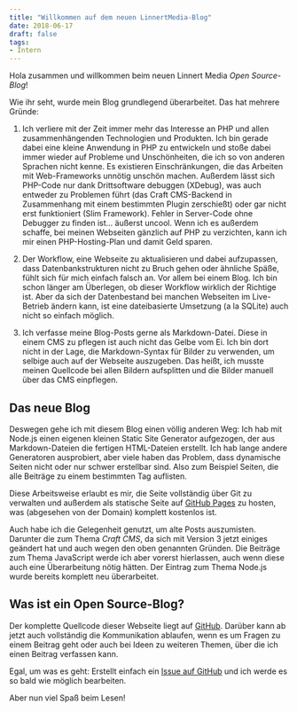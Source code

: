 ```yaml
---
title: "Willkommen auf dem neuen LinnertMedia-Blog"
date: 2018-06-17
draft: false
tags:
- Intern
---
```


Hola zusammen und willkommen beim neuen Linnert Media *Open Source-Blog*!

Wie ihr seht, wurde mein Blog grundlegend überarbeitet. Das hat mehrere Gründe:

1. Ich verliere mit der Zeit immer mehr das Interesse an PHP und allen zusammenhängenden Technologien und Produkten. Ich bin gerade dabei eine kleine Anwendung in PHP zu entwickeln und stoße dabei immer wieder auf Probleme und Unschönheiten, die ich so von anderen Sprachen nicht kenne. Es existieren Einschränkungen, die das Arbeiten mit Web-Frameworks unnötig unschön machen. Außerdem lässt sich PHP-Code nur dank Drittsoftware debuggen (XDebug), was auch entweder zu Problemen führt (das Craft CMS-Backend in Zusammenhang mit einem bestimmten Plugin zerschießt) oder gar nicht erst funktioniert (Slim Framework). Fehler in Server-Code ohne Debugger zu finden ist... äußerst uncool.
Wenn ich es außerdem schaffe, bei meinen Webseiten gänzlich auf PHP zu verzichten, kann ich mir einen PHP-Hosting-Plan und damit Geld sparen.

2. Der Workflow, eine Webseite zu aktualisieren und dabei aufzupassen, dass Datenbankstrukturen nicht zu Bruch gehen oder ähnliche Späße, fühlt sich für mich einfach falsch an. Vor allem bei einem Blog. Ich bin schon länger am Überlegen, ob dieser Workflow wirklich der Richtige ist. Aber da sich der Datenbestand bei manchen Webseiten im Live-Betrieb ändern kann, ist eine dateibasierte Umsetzung (a la SQLite) auch nicht so einfach möglich.

3. Ich verfasse meine Blog-Posts gerne als Markdown-Datei. Diese in einem CMS zu pflegen ist auch nicht das Gelbe vom Ei. Ich bin dort nicht in der Lage, die Markdown-Syntax für Bilder zu verwenden, um selbige auch auf der Webseite auszugeben. Das heißt, ich musste meinen Quellcode bei allen Bildern aufsplitten und die Bilder manuell über das CMS einpflegen.

## Das neue Blog

Deswegen gehe ich mit diesem Blog einen völlig anderen Weg: Ich hab mit Node.js einen eigenen kleinen Static Site Generator aufgezogen, der aus Markdown-Dateien die fertigen HTML-Dateien erstellt. Ich hab lange andere Generatoren ausprobiert, aber viele haben das Problem, dass dynamische Seiten nicht oder nur schwer erstellbar sind. Also zum Beispiel Seiten, die alle Beiträge zu einem bestimmten Tag auflisten.

Diese Arbeitsweise erlaubt es mir, die Seite vollständig über Git zu verwalten und außerdem als statische Seite auf [GitHub Pages](https://pages.github.com/) zu hosten, was (abgesehen von der Domain) komplett kostenlos ist.

Auch habe ich die Gelegenheit genutzt, um alte Posts auszumisten. Darunter die zum Thema *Craft CMS*, da sich mit Version 3 jetzt einiges geändert hat und auch wegen den oben genannten Gründen. Die Beiträge zum Thema JavaScript werde ich aber vorerst hierlassen, auch wenn diese auch eine Überarbeitung nötig hätten. Der Eintrag zum Thema Node.js wurde bereits komplett neu überarbeitet.

## Was ist ein Open Source-Blog?

Der komplette Quellcode dieser Webseite liegt auf [GitHub](https://github.com/alinnert/linnertmedia). Darüber kann ab jetzt auch vollständig die Kommunikation ablaufen, wenn es um Fragen zu einem Beitrag geht oder auch bei Ideen zu weiteren Themen, über die ich einen Beitrag verfassen kann.

Egal, um was es geht: Erstellt einfach ein [Issue auf GitHub](https://github.com/alinnert/linnertmedia/issues) und ich werde es so bald wie möglich bearbeiten.

Aber nun viel Spaß beim Lesen!